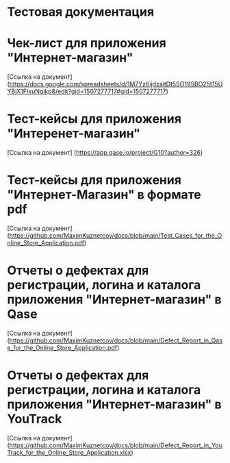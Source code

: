 # Тестовая документация

# Чек-лист для приложения "Интернет-магазин"
[Ссылка на документ] (https://docs.google.com/spreadsheets/d/1M7Yz6ijdzaitDt5SO19SBO25t15UYBjX1FIxuNgjkp8/edit?gid=1507277717#gid=1507277717)

# Тест-кейсы для приложения "Интеренет-магазин"
 [Ссылка на документ] (https://app.qase.io/project/G10?author=326) 

# Тест-кейсы для приложения "Интернет-Магазин" в формате pdf 
 [Ссылка на документ] (https://github.com/MaximKuznetcov/docs/blob/main/Test_Cases_for_the_Online_Store_Application.pdf)

# Отчеты о дефектах для регистрации, логина и каталога приложения "Интернет-магазин" в Qase
 [Ссылка на документ] (https://github.com/MaximKuznetcov/docs/blob/main/Defect_Report_in_Qase_for_the_Online_Store_Application.pdf) 

# Отчеты о дефектах для регистрации, логина и каталога приложения "Интернет-магазин" в YouTrack
 [Ссылка на документ] (https://github.com/MaximKuznetcov/docs/blob/main/Defect_Report_in_YouTrack_for_the_Online_Store_Application.xlsx)
